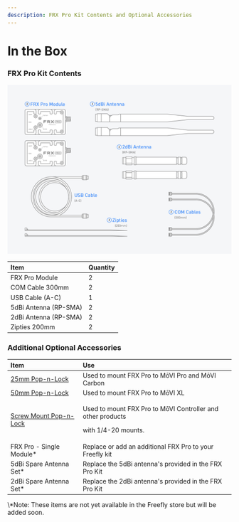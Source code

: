 ```yaml
---
description: FRX Pro Kit Contents and Optional Accessories
---
```


# In the Box

### FRX Pro Kit Contents

![](../../../.gitbook/assets/frxpro_wiki_contents%20%281%29.jpg)

| Item | Quantity |
| :--- | :--- |
| FRX Pro Module | 2 |
| COM Cable 300mm | 2 |
| USB Cable \(A-C\)  | 1 |
| 5dBi Antenna \(RP-SMA\) | 2 |
| 2dBi Antenna \(RP-SMA\) | 2 |
| Zipties 200mm | 2 |

### Additional Optional Accessories

<table>
  <thead>
    <tr>
      <th style="text-align:left">Item</th>
      <th style="text-align:left">Use</th>
    </tr>
  </thead>
  <tbody>
    <tr>
      <td style="text-align:left"><a href="https://store.freeflysystems.com/collections/movi-pro/products/pop-n-lock-25mm-quick-release">25mm Pop-n-Lock</a>
      </td>
      <td style="text-align:left">Used to mount FRX Pro to M&#x14D;VI Pro and M&#x14D;VI Carbon</td>
    </tr>
    <tr>
      <td style="text-align:left"><a href="https://store.freeflysystems.com/collections/movi-xl/products/pop-n-lock-50mm-quick-release">50mm Pop-n-Lock</a>
      </td>
      <td style="text-align:left">Used to mount FRX Pro to M&#x14D;VI XL</td>
    </tr>
    <tr>
      <td style="text-align:left"><a href="https://store.freeflysystems.com/collections/movi-pro/products/pop-n-lock-screw-mount-quick-release">Screw Mount Pop-n-Lock</a>
      </td>
      <td style="text-align:left">
        <p>Used to mount FRX Pro to M&#x14D;VI Controller and other products</p>
        <p>with 1/4-20 mounts.</p>
      </td>
    </tr>
    <tr>
      <td style="text-align:left">FRX Pro - Single Module*</td>
      <td style="text-align:left">Replace or add an additional FRX Pro to your Freefly kit</td>
    </tr>
    <tr>
      <td style="text-align:left">5dBi Spare Antenna Set*</td>
      <td style="text-align:left">Replace the 5dBi antenna&apos;s provided in the FRX Pro Kit</td>
    </tr>
    <tr>
      <td style="text-align:left">2dBi Spare Antenna Set*</td>
      <td style="text-align:left">Replace the 2dBi antenna&apos;s provided in the FRX Pro Kit</td>
    </tr>
  </tbody>
</table>\*Note: These items are not yet available in the Freefly store but will be added soon.

